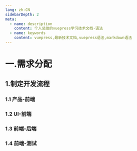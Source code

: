 ```yaml
---
lang: zh-CN
sidebarDepth: 2
meta:
  - name: description
    content: 个人总结的vuepress学习技术文档-语法
  - name: keywords
    content: vuepress,最新技术文档,vuepress语法,markdown语法
---
```


# 一.需求分配

## 1.制定开发流程

### 1.1 产品-前端

### 1.2 UI-前端

### 1.3 前端-后端

### 1.4 前端-测试

